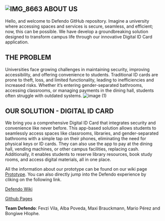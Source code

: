 ![IMG_8663](https://github.com/user-attachments/assets/23ba5173-d8c2-4fab-85b7-2eb3ca62fd77)
ABOUT US
-----------

Hello, and welcome to Defendo GitHub repository. Imagine a university where accessing spaces and services is secure, seamless, and efficient; now, this can be possible. We have develop a groundbreaking solution designed to transform campus life through our innovative Digital ID Card application.

THE PROBLEM
----------------
Universities face growing challenges in maintaining security, improving accessibility, and offering convenience to students. Traditional ID cards are prone to theft, loss, and limited functionality, leading to inefficiencies and increased risks. Whether it’s entering gender-separated bathrooms, accessing classrooms, or managing payments in the dining hall, students often struggle with outdated systems.
![image (1)](https://github.com/user-attachments/assets/ea9f03d7-497e-44ab-ab47-1e7ebff78497)

OUR SOLUTION - DIGITAL ID CARD
---------------------------------------
We bring you a comprehensive Digital ID Card that integrates security and convenience like never before. This app-based solution allows students to seamlessly access spaces like classrooms, libraries, and gender-separated bathrooms with a simple tap on their phones, eliminating the need for physical keys or ID cards. They can also use the app to pay at the dining hall, vending machines, or other campus facilities, replacing cash. Additionally, it enables students to reserve library resources, book study rooms, and access digital materials, all in one place.


All the information about our prototype can be found on our wiki page [Prototype](https://github.com/Real-Projects-Digitalization/RPD-Defendo/wiki/Prototyping). You can also directly jump into the Defendo experience by cliking on the following link.

[Defendo Wiki](https://github.com/Real-Projects-Digitalization/RPD-Defendo/wiki)

[Github Pages](https://real-projects-digitalization.github.io/RPD-Defendo/)

**Team Defendo**: Fevzi Vila, Alba Poveda, Maxi Brauckmann, Mario Pérez and Bongiwe Hlophe.
